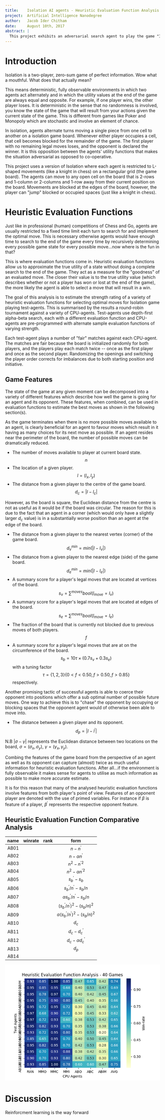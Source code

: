 ```yaml
---
title:    Isolation AI agents - Heuristic Evaluation Function Analysis
project:  Artificial Intelligence Nanodegree
author:   Jacob Ider Chitham
date:     August 10th, 2017
abstract: |
  This project exhibits an adversarial search agent to play the game "Isolation". This document summarises the exploratory analysis used to help determine an appropriate heuristic evaluation function for optimal move selection.   
---
```


# Introduction 

Isolation is a two-player, zero-sum game of perfect information. Wow what a mouthful. What does that actually mean?

This means deterministic, fully observable environments in which two agents act alternately and in which the utility values at the end of the game are always equal and opposite. For example, if one player wins, the other player loses. It is deterministic in the sense that no randomness is involved, you know the state of the game that will result from your actions given the current state of the game. This is different from games like Poker and Monopoly which are stochastic and involve an element of chance.

In isolation, agents alternate turns moving a single piece from one cell to another on a isolation game board. Whenever either player occupies a cell, that cell becomes blocked for the remainder of the game. The first player with no remaining legal moves loses, and the opponent is declared the winner. It is this opposition between the agents' utility functions that makes the situation adversarial as opposed to co-operative. 

This project uses a version of Isolation where each agent is restricted to L-shaped movements (like a knight in chess) on a rectangular grid (the game board). The agents can move to any open cell on the board that is 2-rows and 1-column or 2-columns and 1-row away from their current position on the board. Movements are blocked at the edges of the board, however, the player can "jump" blocked or occupied spaces (just like a knight in chess).

# Heuristic Evaluation Functions

Just like in professional (human) competitions of Chess and Go, agents are usually restricted to a fixed time limit each turn to search for and implement the optimal move. This is necessary otherwise agents would have enough time to search to the end of the game every time by recursively determining every possible game state for every possible move...now where is the fun in that?  

This is where evaluation functions come in. Heuristic evaluation functions allow us to approximate the true utility of a state without doing a complete search to the end of the game. They act as a measure for the "goodness" of an evaluated move. The closer their value is to the true utility value (which describes whether or not a player has won or lost at the end of the game), the more likely the agent is able to select a move that will result in a win.

The goal of this analysis is to estimate the strength rating of a variety of heuristic evaluation functions for selecting optimal moves for Isolation game playing test-agents. This is summarised by the results a round-robin tournament against a variety of CPU-agents. Test-agents use depth-first alpha-beta search, each with a different evaluation function and CPU-agents are pre-programmed with alternate sample evaluation functions of varying strength.

Each test-agent plays a number of "fair" matches against each CPU-agent.
The matches are fair because the board is initialized randomly for both
players, and the players play each match twice -- once as the first player and
once as the second player.  Randomizing the openings and switching the player
order corrects for imbalances due to both starting position and initiative.


## Game Features

The state of the game at any given moment can be decomposed into a variety of different features which describe how well the game is going for an agent and its opponent. These features, when combined, can be used in evaluation functions to estimate the best moves as shown in the following section(s).

As the game terminates when there is no more possible moves available to an agent, is clearly beneficial for an agent to favour moves which result in it having as many choices for its next move as possible. If an agent resides near the perimeter of the board, the number of possible moves can be dramatically reduced. 

* The number of moves available to player at current board state. $$n$$
* The location of a given player. $$l = (l_x,l_y)$$
* The distance from a given player to the centre of the game board. $$d_{c} = |l - l_{c}|$$

However, as the board is square, the Euclidean distance from the centre is not as useful as it would be if the board was circular. The reason for this is due to the fact that an agent in a corner (which would only have a slightly larger $d_c$ value) is in a substantially worse position than an agent at the edge of the board.

* The distance from a given player to the nearest vertex (corner) of the game board. $$d_{v}^{min} = min(|l - l_{v}|)$$ 
* The distance from a given player to the nearest edge (side) of the game board. $$d_{e}^{min} = min(|l - l_{e}|)$$
* A summary score for a player's legal moves that are located at vertices of the board. $$s_v = \sum^{moves} bool(l_{move} = l_v)$$
* A summary score for a player's legal moves that are located at edges of the board. $$s_e = \sum^{moves} bool(l_{move} = l_e)$$
*  The fraction of the board that is currently not blocked due to previous moves of both players. $$f$$
* A summary score for a player's legal moves that are at on the circumference of the board. $$s_{b} = 10\tau\times(0.7s_v + 0.3s_e)$$ with a tuning factor  $$\tau = \{1, 2, 3\} \{0 < f < 0.50, f > 0.50, f > 0.85\}$$ respectively.

Another promising tactic of successful agents is able to coerce their opponent into positions which offer a sub optimal number of possible future moves. One way to achieve this is to "chase" the opponent by occupying or blocking spaces that the opponent agent would of otherwise been able to move into.

* The distance between a given player and its opponent. $$d_{p} = |l - l^{\prime}|$$

N.B $|\sigma - \gamma|$ represents the Euclidean distance between two locations on the board, $\sigma = (\sigma_x, \sigma_y)$, $\gamma = (\gamma_x, \gamma_y)$.

Combing the features of the game board from the perspective of an agent as well as its opponent can capture (almost) twice as much useful information for heuristic evaluation functions.  After all...if the environment is fully observable it makes sense for agents to utilise as much information as possible to make more accurate estimate.

It is for this reason that many of the analysed heuristic evaluation functions involve features from both player's point of view. Features of an opponent player are denoted with the use of primed variables. For instance if $\beta$ is feature of a player, $\beta^{\prime}$ represents the respective opponent feature.  

## Heuristic Evaluation Function Comparative Analysis


| name | winrate | rank |                           form                           |
|:----:|---------|------|:--------------------------------------------------------:|
| AB01 |         |      |                     $n - n^{\prime}$                     |
| AB02 |         |      |                  $n - \alpha n^{\prime}$                 |
| AB03 |         |      |                   $n^2 - n^{\prime 2}$                   |
| AB04 |         |      |                $n^2 - \alpha n^{\prime 2}$               |
| AB05 |         |      |                   $s_b^{\prime} - s_b$                   |
| AB06 |         |      |         ${s_b^{\prime}}/{n^{\prime}} - {s_b}/{n}$        |
| AB07 |         |      |     $\alpha {s_b^{\prime}}/{n^{\prime}} - {s_b}/{n}$     |
| AB08 |         |      |     $({s_b^{\prime}}/{n^{\prime}})^2 - ({s_b}/{n})^2$    |
| AB09 |         |      | $\alpha ({s_b^{\prime}}/{n^{\prime}})^2 - ({s_b}/{n})^2$ |
| AB10 |         |      |                           $d_c$                          |
| AB11 |         |      |                   $d_c - d_c^{\prime}$                   |
| AB12 |         |      |                $d_c - \alpha d_c^{\prime}$               |
| AB13 |         |      |                          $d_{p}$                         |
| AB14 |         |      |                                                          |

![Comparative analysis of various heuristic evaluation functions expressed as a heatmap of win-rates. The column $AVG$ indicates the mean across each CPU Agent, this is used as the primary indicator of performance.](heuristic_plot.png)

<!-- 
$n - n^{\prime}$
$n - \alpha n^{\prime}$

$n^2 - n^{\prime 2}$
$n^2 - \alpha n^{\prime 2}$
$s_b^{\prime} - s_b$
${s_b^{\prime}}/{n^{\prime}} - {s_b}/{n}$
$\alpha {s_b^{\prime}}/{n^{\prime}} - {s_b}/{n}$
$({s_b^{\prime}}/{n^{\prime}})^2 - ({s_b}/{n})^2$
$\alpha ({s_b^{\prime}}/{n^{\prime}})^2 - ({s_b}/{n})^2$
$d_c$
$d_c - d_c^{\prime}$
$d_c - \alpha d_c^{\prime}$
$d_{p}$
 -->

# Discussion

Reinforcment learning is the way forward


